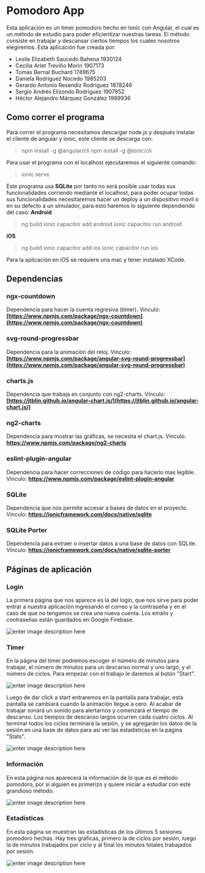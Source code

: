 # Pomodoro App

Esta aplicación es un timer pomodoro hecho en Ionic con Angular, el cual es un método de estudio para poder eficientizar nuestras tareas. El método consiste en trabajar y descansar ciertos tiempos los cuales nosotros elegiremos. Esta aplicación fue creada por:

- Leslie Elizabeth Saucedo Bahena 1930124
- Cecilia Arlet Treviño Morin 1907173
- Tomas Bernal Buchard 1749675
- Daniela Rodriguez Nocedo 1985203
- Gerardo Antonio Resendiz Rodríguez 1878246
- Sergio Andrés Elizondo Rodríguez 1907852
- Héctor Alejandro Márquez González 1989936

## Como correr el programa

Para correr el programa necesitamos descargar node.js y después instalar el cliente de angular y ionic, este cliente se descarga con:
>npm install -g @angular/cli 
>npm install -g @ionic/cli

Para usar el programa con el localhost ejecutaremos el siguiente comando:
>ionic serve

Este programa usa **SQLite** por tanto no será posible usar todas sus funcionalidades corriendo mediante el localhost, para poder ocupar todas sus funcionalidades necesitaremos hacer un deploy a un dispositivo móvil o en su defecto a un simulador, para esto haremos lo siguiente dependiendo del caso:
**Android**
>ng build 
>ionic capacitor add android 
>ionic capacitor run android

**iOS**
>ng build 
>ionic capacitor add ios 
>ionic capacitor run ios

Para la aplicación en iOS se requiere una mac y tener instalado XCode.
## Dependencias

### ngx-countdown
Dependencia para hacer la cuenta regresiva (timer).
Vínculo: **[https://www.npmjs.com/package/ngx-countdown](https://www.npmjs.com/package/ngx-countdown)**
### svg-round-progressbar
Dependencia para la animación del reloj.
Vínculo: **[https://www.npmjs.com/package/angular-svg-round-progressbar](https://www.npmjs.com/package/angular-svg-round-progressbar)**
### charts.js
Dependencia que trabaja en conjunto con ng2-charts.
Vínculo: **[https://jtblin.github.io/angular-chart.js/](https://jtblin.github.io/angular-chart.js/)**
### ng2-charts
Dependencia para mostrar las gráficas, se necesita el chart.js.
Vínculo: **https://www.npmjs.com/package/ng2-charts**
### eslint-plugin-angular
Dependencia para hacer correcciones de código para hacerlo mas legible.
Vínculo: **https://www.npmjs.com/package/eslint-plugin-angular**
### SQLite
Dependencia que nos permite accesar a bases de datos en el proyecto.
Vínculo: **https://ionicframework.com/docs/native/sqlite**
### SQLite Porter
Dependencia para extraer o insertar datos a una base de datos con SQLite.
Vínculo: **https://ionicframework.com/docs/native/sqlite-porter**
## Páginas de aplicación
### Login
La primera página que nos aparece es la del login, que nos sirve para poder entrar a nuestra aplicación ingresando el correo y la contraseña y en el caso de que no tengamos se crea una nueva cuenta. Los emails y contraseñas están guardados en Google Firebase.

![enter image description here](https://lh3.googleusercontent.com/o2adEQJ-60dcrHZI235ikxjbyCZp3fauUj2oaXe6tTbzDVVI6Qv_Dd--_-jIQgMonsh77I-XOTVUPtpVfUZsvJKWwTrQlTjL_Xk40TOydFAP2o9oMll7fNpwFoVRheNQQt21FpgmciFGO8C_vLooIbPGEmoeJXKfAGTyL77rZi4V_MNjAeN03m80veg8ZTUtQhhKM2nL7Z7yX6LjOmvvmZ4eaug8fjBSW-NmiqfubhYbda4Nrwj4NThKw5A5kU5V1by_Ewlkyg68yOmGt1cTiJhitvvjesa0xnMfGHXgDZbGJawZamZPcq2AE1mFE5XXfVs4Y-bP5KaattxNAeUjuj0JS1sJ1EB3rAB_pTr8fCchgafvbtYMBFiin0cz_Rxnq-t-TjDOUjrTugr7xx3L9nbZRUGZZ_xdP0ARIX7VjkIBTyXBdSJE6kut3470qbMFxCO9HNtGH8Xt3mHKpnmHix8-F5VgZlmnF_onuasNAi9g7PZjor5KEq9AjpRxKkUKI4LNP-cV4Xn0SoJXcv2Y6HmX2PO-dM6TpILbJ1uOqrDWPKa9luYWWd0EEQkfoOKrT66O440TsrxHFqTd1giaGky2I08W3I0scy8kqq3A0R9PLAlBucpF0JIxYLEhOfYradL9mrEdXczgcHYfZkPQ5OCHwe2ffoocSihauMUD60k3cKVXn82noDatz7kNt__dTpHBErqthmX0yxj57Le5i3bM=w489-h452-no?authuser=0)

### Timer
En la página del timer podremos escoger el número de minutos para trabajar, el número de minutos para un descanso normal y uno largo, y el número de ciclos. Para empezar con el trabajo le daremos al botón "Start".

![enter image description here](https://lh3.googleusercontent.com/FDhRSpNlHHpfLrKA_LAy4mErw-EZgIiOG9ln-WfiqJ9dBXy63tXzJF2BYdGf5gO1Swd407u8K6JDoNOhEq8VZ5ahwacrxxpC6fBQo6M0EKBkzsMZo3DZ8fH9U9QK42jHSsEeP153C0_CVU66VLn0tn2cFkewqcx5waix_beB4yAwSKTzKgNU0JvSmqEa866QAMkxkKGrY4nBuorlGJhydDFhc4fmoZbqhLLCt7fbVv5kzpdisRXvhz_B83KM9OS7VE7LPTM_cJ_1LNxsuyhlpCgcjHS5qOmgTjifmCtJ7r-k4iTavnCz_BdsmS8WZbsLlrkor8orq8fARlYjwMFLjonDm35x1UCf_1cezVDe09oTpjtZ1DA43tUDmLWMllaAItMmPuCqaHopA2AyXKr-16LaKe9tBUgMnzSUCabAx9rUcwSEPn3Uo_iEjdp7foQddQiizjZcr-NbWFyfou3cNx4LOZhhDTV8ejE6bYBbRTfnoQRQYoodvAmEhKwcnwFA-HjbsKsmNeXbNPgGXd73hEX8O8H4KolNGI6AbBlRw9Wlzv3ItXkexzQxcV9aFVnXILc8t8veMPeuTEi3ejweb7rBh_-LnQZGP7e-FXa6RSVph2qX2S1FQ8-t_NwmKA4mHjbGjzXZ7BAkkZhVrig-Uh_z3frGWFOtFRan08moI2X-rGSnI8D6VdTnib9xsWAzNFogjQ94rDhDte673HoZGAH1=w487-h631-no?authuser=0)

Luego de dar click a start entraremos en la pantalla para trabajar, esta pantalla se cambiará cuando la animación llegue a cero. Al acabar de trabajar sonará un sonido para alertarnos y comenzará el tiempo de descanso. Los tiempos de descanso largos ocurren cada cuatro ciclos. 
Al terminar todos los ciclos terminará la sesión, y se agregarán los datos de la sesión en una base de datos para así ver las estadísticas en la página "Stats".

![enter image description here](https://lh3.googleusercontent.com/SShvDFZNTOBHAQGWGAcDasMr5P-tHOVxkExPs15OJdI0vpKPzL-eRUJqN1vq-L-G6X7y5H75GhpjnAQjMR8v4NMephriByGLWto8WqbXqZfP-robJtQnlXGXjVgPEjpuZmHS-NcMftK_AkloUGH_LPk1jwSAL32hd3CoK5xdV7CFT_0wdk2e6L2Ei_KgK24Uj2AjUNxK1qWQgDafYptmBOwjJag4ljM-XaXRfOsOUCTAUpoWilK2EHSaC-ShVzYnH6xfO0RPYdEBnPIDPBGTSN6AIhtzHsBy7M5-4up0FTXkjHVhsTy9XjNKw2oLqJ_8GS-7EoqpqSnuziVQBnT5LxD70gjVx2zVdn_bCVa2SlYFyjDn_RAjFTkhGSr7c-mj7WM5TrC2jpWwmSnQIlTQ5S0bOfxOK4b3FBka7z5cMt5m4slvOCFIbi7x7T9liRomymkLfs9Lp5QIjiRs6wtiXyx6IbiSC6hgjoET_ioCKoYP8M08WnIexBQ7npTywDv8bOEeD8QV0WauILNYGlhVaxCGiBIjSdU6QLVz4Hz_W5s0CcxKymOls7zBSSM8lM7feNhn_lqnH-hjdXsqd8p7JrOu5Q6aHDFPoKXI4uZhOj-hOr6OkeaFUJEXRVvmAZ_CHWmClpByYmo7kC5haOQHUBz7SouRYtU6vLaLUlj8jMF3nLaLVkv84ynDyTASoVcpHJE2rSx_iOiTyimLS6wXGP3N=w465-h855-no?authuser=0)

### Información
En esta página nos aparecerá la información de lo que es el método pomodoro, por si alguien es primerizo y quiere iniciar a estudiar con este grandioso método.

![enter image description here](https://lh3.googleusercontent.com/lJEht_XmDMgm9HZ0G21Mu53rSY6kzFZ2bdAbq4cdQM5wQwI1AT98m4MbdHaH0MkN6Zo1T0QQWxisZzV20x2Q1i2dP0eszsIanxGFJpf9rMSNNE8wXSz93nsfWOMT9bgJNdLZAM0C4UyDNOqMLiV4OuE-mnbC2N--l_zeXJG1JRKS0xmfgWgImVxQIeAbAPxzSWoTOjTIC765w6zgcRALp5MVjQobklro1_R1A_-8RG-Y-cxHABvfXDh-OYWuEp3q0E-AR8DdSyNZFkDdPy_tii7e8p8dndTAvoqmUxE03hiDSOjxvGd6YoxWl-oxLDF-cDCPA2uXH78XnoxzuhxCwoqZoSWAZKRy7srzHBpG6Mxx1PxUY1N4pEuTu96DA5NMHz0Mh5AAnQ09Ze0CCxw5kHdXZBXMuDBCZiXzP6N_Lv_T37CnREgLG5vKTf-Dy4i95UnJSDcP63nVeds1wqlodx0tpdV04grwdew7JbTTgb1JyTxkSvLZpbBN3J_A6O4YCd1vhe48sbtYzteMh3NgNHmKN1rkuqoRbni_nRc1uBJKpDyBPORQF0NVgfxrfM2uzispAEMSP1-Y3-WmaNBwEyhQKj0deFCed0dt3MtfQwknbpjhyqBRlL1NsYqPL8mZ5J9kSX0prLBu6GGxNjOGooy83ZowIKDcBuesQ1rF-1vhObq80lfhcv8lIQ0x89zyEnHoGVwLxEutbUvdh3Tc8v9z=w493-h917-no?authuser=0)

### Estadísticas 
En esta página se muestran las estadísticas de los últimos 5 sesiones pomodoro hechas. Hay tres gráficas, primero la de ciclos por sesión, luego la de minutos trabajados por ciclo y al final los minutos totales trabajados por sesión.

![enter image description here](https://lh3.googleusercontent.com/1tHyvcLXbzEjd9By-VCeUsHOvFoyflW4RUl9XkYmx2yeYdsSr37T9Bck7W8EMVv7772jsPAC7mX1fY8IS_7Lj2DNKXzrxpgTcVqv-G4LixTmErh9TdyeYDfDEBrPjFbi5jiYhoFLuzWVhZFhuhMJgux4XCxmmdbQDfrFWQDcBDHnh56Amb0-8DX87F4wJq-NfVyl5bvK2T2DSsjKUpkvXSWYb_ME81K4072VIahu49Ra3bYmdiGZdDPifTyhU8C9qKnJr0AV8LcCjrNnkPbe3R_nNRdkwLFTguR9nl_10cBIUw7J06ip7_0YNEb-CjInZrj1mGTjVm9roA0MnAYXQWq_JMK7CkawjzcYUsbMhEPvwPNkYiYZxIt7_JPawN7ZV4zyMGrSwJ4ScUbKnAkH16xdf0Dm7eB2Wv8bjWwc7BGcojiKKyrBv9LEnAnDGjQYuV8TVsSO5yDXl3eda0HZnOkRUoD0l8OWoK5raQQbV1tO5cc0ieX32v2dB-nasGRmNrX7ujyhy13JM9-T-wC28N6vWGratYgjxUYIOJ29mfe_t8SSVo6yV95_wGztt9V3jsuVYXhVVsRu573lO2l5mil6NzLOiKtqy61HCFhWxNvhTYDZQKMtt56nphO0acGb-cn2c9dKhxxIrNWhzAiRSsvduOuCnZM56ywXTpEyPL8608xWXTM0ezV_udvQSMIkLE6xfbNQqidJ8JwWV6lFBqFV=w465-h969-no?authuser=0)
